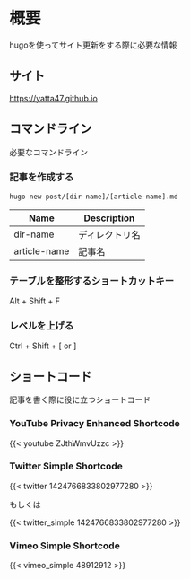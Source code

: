 # 概要

hugoを使ってサイト更新をする際に必要な情報

## サイト

<https://yatta47.github.io>

## コマンドライン

必要なコマンドライン

### 記事を作成する

```command
hugo new post/[dir-name]/[article-name].md
```

| Name         | Description    |
| ------------ | -------------- |
| dir-name     | ディレクトリ名 |
| article-name | 記事名         |

### テーブルを整形するショートカットキー

Alt + Shift + F

### レベルを上げる

Ctrl + Shift + [ or ]

## ショートコード

記事を書く際に役に立つショートコード

### YouTube Privacy Enhanced Shortcode

{{< youtube ZJthWmvUzzc >}}

### Twitter Simple Shortcode

{{< twitter 1424766833802977280 >}}

もしくは

{{< twitter_simple 1424766833802977280 >}}

### Vimeo Simple Shortcode

{{< vimeo_simple 48912912 >}}